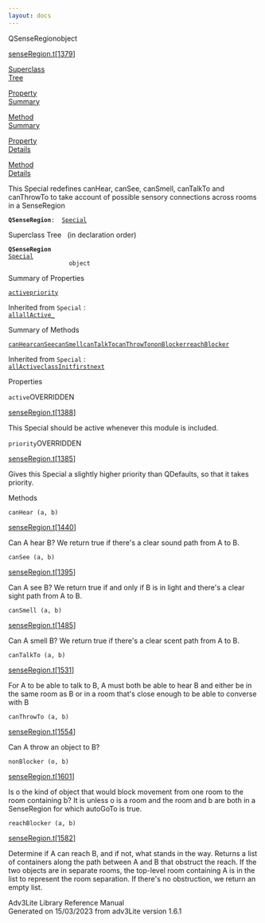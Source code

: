 ```yaml
---
layout: docs
---
```

<span class="title">QSenseRegion</span><span class="type">object</span>

[senseRegion.t](../file/senseRegion.t.html)\[[1379](../source/senseRegion.t.html#1379)\]

[Superclass  
Tree](#_SuperClassTree_)

[Property  
Summary](#_PropSummary_)

[Method  
Summary](#_MethodSummary_)

[Property  
Details](#_Properties_)

[Method  
Details](#_Methods_)

<div class="fdesc">

This Special redefines canHear, canSee, canSmell, canTalkTo and
canThrowTo to take account of possible sensory connections across rooms
in a SenseRegion

**`QSenseRegion`**` :   `[`Special`](../object/Special.html)

</div>

<span id="_SuperClassTree_"></span>

<div class="mjhd">

<span class="hdln">Superclass Tree</span>   (in declaration order)

</div>

**`QSenseRegion`**  
[`Special`](../object/Special.html)  
`                 object`  
<span id="_PropSummary_"></span>

<div class="mjhd">

<span class="hdln">Summary of Properties</span>  

</div>

[`active`](#active)[`priority`](#priority)

Inherited from `Special` :  
[`all`](../object/Special.html#all)[`allActive_`](../object/Special.html#allActive_)

<span id="_MethodSummary_"></span>

<div class="mjhd">

<span class="hdln">Summary of Methods</span>  

</div>

[`canHear`](#canHear)[`canSee`](#canSee)[`canSmell`](#canSmell)[`canTalkTo`](#canTalkTo)[`canThrowTo`](#canThrowTo)[`nonBlocker`](#nonBlocker)[`reachBlocker`](#reachBlocker)

Inherited from `Special` :  
[`allActive`](../object/Special.html#allActive)[`classInit`](../object/Special.html#classInit)[`first`](../object/Special.html#first)[`next`](../object/Special.html#next)

<span id="_Properties_"></span>

<div class="mjhd">

<span class="hdln">Properties</span>  

</div>

<span id="active"></span>

`active`<span class="rem">OVERRIDDEN</span>

[senseRegion.t](../file/senseRegion.t.html)\[[1388](../source/senseRegion.t.html#1388)\]

<div class="desc">

This Special should be active whenever this module is included.

</div>

<span id="priority"></span>

`priority`<span class="rem">OVERRIDDEN</span>

[senseRegion.t](../file/senseRegion.t.html)\[[1385](../source/senseRegion.t.html#1385)\]

<div class="desc">

Gives this Special a slightly higher priority than QDefaults, so that it
takes priority.

</div>

<span id="_Methods_"></span>

<div class="mjhd">

<span class="hdln">Methods</span>  

</div>

<span id="canHear"></span>

`canHear (a, b)`

[senseRegion.t](../file/senseRegion.t.html)\[[1440](../source/senseRegion.t.html#1440)\]

<div class="desc">

Can A hear B? We return true if there's a clear sound path from A to B.

</div>

<span id="canSee"></span>

`canSee (a, b)`

[senseRegion.t](../file/senseRegion.t.html)\[[1395](../source/senseRegion.t.html#1395)\]

<div class="desc">

Can A see B? We return true if and only if B is in light and there's a
clear sight path from A to B.

</div>

<span id="canSmell"></span>

`canSmell (a, b)`

[senseRegion.t](../file/senseRegion.t.html)\[[1485](../source/senseRegion.t.html#1485)\]

<div class="desc">

Can A smell B? We return true if there's a clear scent path from A to B.

</div>

<span id="canTalkTo"></span>

`canTalkTo (a, b)`

[senseRegion.t](../file/senseRegion.t.html)\[[1531](../source/senseRegion.t.html#1531)\]

<div class="desc">

For A to be able to talk to B, A must both be able to hear B and either
be in the same room as B or in a room that's close enough to be able to
converse with B

</div>

<span id="canThrowTo"></span>

`canThrowTo (a, b)`

[senseRegion.t](../file/senseRegion.t.html)\[[1554](../source/senseRegion.t.html#1554)\]

<div class="desc">

Can A throw an object to B?

</div>

<span id="nonBlocker"></span>

`nonBlocker (o, b)`

[senseRegion.t](../file/senseRegion.t.html)\[[1601](../source/senseRegion.t.html#1601)\]

<div class="desc">

Is o the kind of object that would block movement from one room to the
room containing b? It is unless o is a room and the room and b are both
in a SenseRegion for which autoGoTo is true.

</div>

<span id="reachBlocker"></span>

`reachBlocker (a, b)`

[senseRegion.t](../file/senseRegion.t.html)\[[1582](../source/senseRegion.t.html#1582)\]

<div class="desc">

Determine if A can reach B, and if not, what stands in the way. Returns
a list of containers along the path between A and B that obstruct the
reach. If the two objects are in separate rooms, the top-level room
containing A is in the list to represent the room separation. If there's
no obstruction, we return an empty list.

</div>

<div class="ftr">

Adv3Lite Library Reference Manual  
Generated on 15/03/2023 from adv3Lite version 1.6.1

</div>
